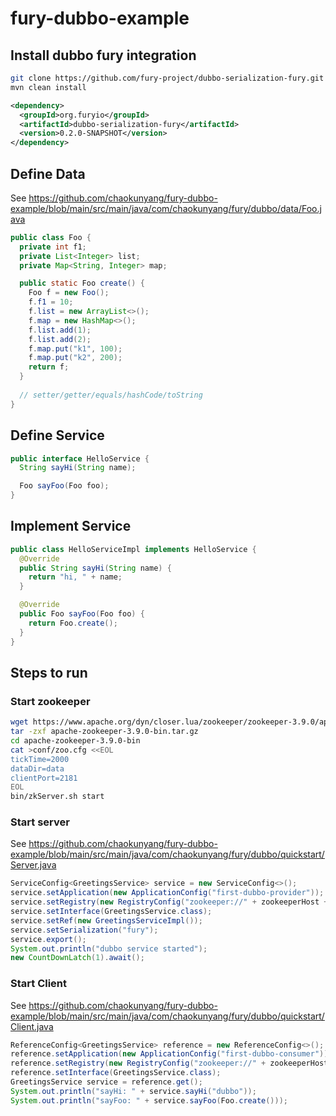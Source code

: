 # fury-dubbo-example
## Install dubbo fury integration
```bash
git clone https://github.com/fury-project/dubbo-serialization-fury.git
mvn clean install
```

```xml
<dependency>
  <groupId>org.furyio</groupId>
  <artifactId>dubbo-serialization-fury</artifactId>
  <version>0.2.0-SNAPSHOT</version>
</dependency>
```

## Define Data
See https://github.com/chaokunyang/fury-dubbo-example/blob/main/src/main/java/com/chaokunyang/fury/dubbo/data/Foo.java
```java
public class Foo {
  private int f1;
  private List<Integer> list;
  private Map<String, Integer> map;

  public static Foo create() {
    Foo f = new Foo();
    f.f1 = 10;
    f.list = new ArrayList<>();
    f.map = new HashMap<>();
    f.list.add(1);
    f.list.add(2);
    f.map.put("k1", 100);
    f.map.put("k2", 200);
    return f;
  }
  
  // setter/getter/equals/hashCode/toString
}
```

## Define Service
```java
public interface HelloService {
  String sayHi(String name);

  Foo sayFoo(Foo foo);
}
```

## Implement Service
```java
public class HelloServiceImpl implements HelloService {
  @Override
  public String sayHi(String name) {
    return "hi, " + name;
  }

  @Override
  public Foo sayFoo(Foo foo) {
    return Foo.create();
  }
}

```

## Steps to run
### Start zookeeper
```bash
wget https://www.apache.org/dyn/closer.lua/zookeeper/zookeeper-3.9.0/apache-zookeeper-3.9.0-bin.tar.gz
tar -zxf apache-zookeeper-3.9.0-bin.tar.gz
cd apache-zookeeper-3.9.0-bin
cat >conf/zoo.cfg <<EOL
tickTime=2000
dataDir=data
clientPort=2181
EOL
bin/zkServer.sh start
```

### Start server
See https://github.com/chaokunyang/fury-dubbo-example/blob/main/src/main/java/com/chaokunyang/fury/dubbo/quickstart/Server.java
```java
ServiceConfig<GreetingsService> service = new ServiceConfig<>();
service.setApplication(new ApplicationConfig("first-dubbo-provider"));
service.setRegistry(new RegistryConfig("zookeeper://" + zookeeperHost + ":2181"));
service.setInterface(GreetingsService.class);
service.setRef(new GreetingsServiceImpl());
service.setSerialization("fury");
service.export();
System.out.println("dubbo service started");
new CountDownLatch(1).await();
```

### Start Client
See https://github.com/chaokunyang/fury-dubbo-example/blob/main/src/main/java/com/chaokunyang/fury/dubbo/quickstart/Client.java
```java
ReferenceConfig<GreetingsService> reference = new ReferenceConfig<>();
reference.setApplication(new ApplicationConfig("first-dubbo-consumer"));
reference.setRegistry(new RegistryConfig("zookeeper://" + zookeeperHost + ":2181"));
reference.setInterface(GreetingsService.class);
GreetingsService service = reference.get();
System.out.println("sayHi: " + service.sayHi("dubbo"));
System.out.println("sayFoo: " + service.sayFoo(Foo.create()));
```

